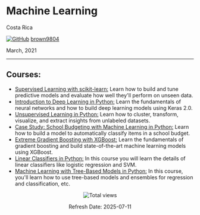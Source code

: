 # Machine Learning

Costa Rica

[![GitHub](https://img.shields.io/badge/--181717?logo=github&logoColor=ffffff)](https://github.com/)
[brown9804](https://github.com/brown9804)

March, 2021

----------

## Courses:

- [Supervised Learning with scikit-learn:](./5-dcml/src/1_supervised_learning_scikit-learn.py) Learn how to build and tune predictive models and evaluate how well they'll perform on unseen data.
- [Introduction to Deep Learning in Python:](./5-dcml/src/2_intro_to_deep_learning.py) Learn the fundamentals of neural networks and how to build deep learning models using Keras 2.0.
- [Unsupervised Learning in Python:](./5-dcml/src/3_unsupervised_learning.py) Learn how to cluster, transform, visualize, and extract insights from unlabeled datasets.
- [Case Study: School Budgeting with Machine Learning in Python:](./5-dcml/src/4_case_study_school_budgeting_with_machine_learning.py) Learn how to build a model to automatically classify items in a school budget.
- [Extreme Gradient Boosting with XGBoost:](./5-dcml/src/5_extreme_gradient_boosting_with_xgboost.py) Learn the fundamentals of gradient boosting and build state-of-the-art machine learning models using XGBoost.
- [Linear Classifiers in Python:](./5-dcml/src/6_linear_classifiers_in_python.py) In this course you will learn the details of linear classifiers like logistic regression and SVM.
- [Machine Learning with Tree-Based Models in Python:](./5-dcml/src/7_machine_learning_with_Tree_Based_models_in_Python.py) In this course, you'll learn how to use tree-based models and ensembles for regression and classification, etc.

<!-- START BADGE -->
<div align="center">
  <img src="https://img.shields.io/badge/Total%20views-1022-limegreen" alt="Total views">
  <p>Refresh Date: 2025-07-11</p>
</div>
<!-- END BADGE -->